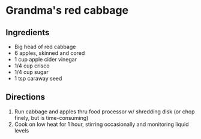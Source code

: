Grandma's red cabbage
=====================

Ingredients
-----------

- Big head of red cabbage
- 6 apples, skinned and cored
- 1 cup apple cider vinegar
- 1/4 cup crisco
- 1/4 cup sugar
- 1 tsp caraway seed


Directions
----------

1. Run cabbage and apples thru food processor w/ shredding disk (or chop finely, but is time-consuming)
2. Cook on low heat for 1 hour, stirring occasionally and monitoring liquid levels
